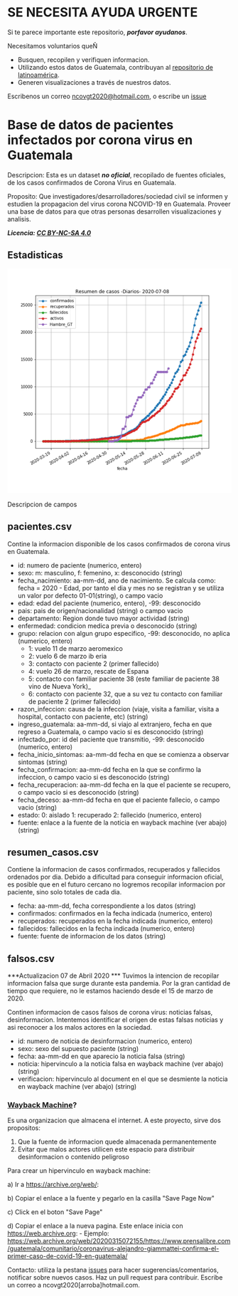 # SE NECESITA AYUDA URGENTE

Si te parece importante este repositorio, ***porfavor ayudanos***. 

Necesitamos voluntarios queÑ
- Busquen, recopilen y verifiquen informacion. 
- Utilizando estos datos de Guatemala, contribuyan al [repositorio de latinoamérica](https://github.com/DataScienceResearchPeru/covid-19_latinoamerica).
- Generen visualizaciones a través de nuestros datos.

Escribenos un correo ncovgt2020@hotmail.com, o escribe un [issue](https://github.com/ncovgt2020/ncovgt2020/issues)

# Base de datos de pacientes infectados por corona virus en Guatemala

Descripcion: Esta es un dataset ***no oficial***, recopilado de fuentes oficiales, de los casos confirmados de Corona Virus en Guatemala.

Proposito: Que investigadores/desarrolladores/sociedad civil se informen y estudien la propagacion del virus corona NCOVID-19 en Guatemala. Proveer una base de datos para que otras personas desarrollen visualizaciones y analisis.

***Licencia: [CC BY-NC-SA 4.0](https://creativecommons.org/licenses/by-nc-sa/4.0/)***

## Estadisticas

![alt tag](https://github.com/ncovgt2020/ncovgt2020/blob/master/imgs/resumen.png)

Descripcion de campos

## pacientes.csv

Contine la informacion disponible de los casos confirmados de corona virus en Guatemala.

- id: numero de paciente (numerico, entero)
- sexo: m: masculino, f: femenino, x: desconocido (string)
- fecha_nacimiento: aa-mm-dd, ano de nacimiento. Se calcula como: fecha = 2020 - Edad, por tanto el dia y mes no se registran y se utiliza un valor por defecto 01-01(string), o campo vacio
- edad: edad del paciente (numerico, entero), -99: desconocido
- pais: pais de origen/nacionalidad (string) o campo vacio
- departamento: Region donde tuvo mayor actividad (string)
- enfermedad: condicion medica previa o desconocido (string)
- grupo: relacion con algun grupo especifico, -99: desconocido, no aplica (numerico, entero)
	- 1: vuelo 11 de marzo aeromexico
	- 2: vuelo 6 de marzo ib	eria
	- 3: contacto con paciente 2 (primer fallecido)
	- 4: vuelo 26 de marzo, rescate de Espana
	- 5: contacto con familiar paciente 38 (este familiar de paciente 38 vino de Nueva York)_
	- 6: contacto con paciente 32, que a su vez tu contacto con familiar de paciente 2 (primer fallecido)
- razon_infeccion: causa de la infeccion (viaje, visita a familiar, visita a hospital, contacto con paciente, etc) (string)
- ingreso_guatemala: aa-mm-dd, si viajo al extranjero, fecha en que regreso a Guatemala, o campo vacio si es desconocido (string)
- infectado_por: id del paciente que transmitio, -99: desconocido (numerico, entero)
- fecha_inicio_sintomas: aa-mm-dd fecha en que se comienza a observar sintomas (string)
- fecha_confirmacion: aa-mm-dd fecha en la que se confirmo la infeccion, o campo vacio si es desconocido (string)
- fecha_recuperacion: aa-mm-dd fecha en la que el paciente se recupero, o campo vacio si es desconocido (string)
- fecha_deceso: aa-mm-dd fecha en que el paciente fallecio, o campo vacio (string)
- estado: 0: aislado  1: recuperado  2: fallecido (numerico, entero)
- fuente: enlace a la fuente de la noticia en wayback machine (ver abajo) (string)

## resumen_casos.csv

Contiene la informacion de casos confirmados, recuperados y fallecidos ordenados por dia. Debido a dificultad para conseguir informacion oficial, es posible que en el futuro cercano no logremos recopilar informacion por paciente, sino solo totales de cada dia.

- fecha: aa-mm-dd, fecha correspondiente a los datos (string)
- confirmados: confirmados en la fecha indicada (numerico, entero)
- recuperados: recuperados en la fecha indicada (numerico, entero)
- fallecidos: fallecidos en la fecha indicada (numerico, entero)
- fuente: fuente de informacion de los datos (string)


## falsos.csv 

***Actualizacion 07 de Abril 2020 ***
Tuvimos la intencion de recopilar informacion falsa que surge durante esta pandemia. Por la gran cantidad de tiempo que requiere, no le estamos haciendo desde el 15 de marzo de 2020. 


Continen informacion de casos falsos de corona virus: noticias falsas, desinformacion. Intentemos identificar el origen de estas falsas noticias y asi reconocer a los malos actores en la sociedad.

- id: numero de noticia de desinformacion (numerico, entero)
- sexo: sexo del supuesto paciente (string)
- fecha: aa-mm-dd en que aparecio la noticia falsa (string)
- noticia: hipervinculo a la noticia falsa en wayback machine (ver abajo) (string)
- verificacion: hipervinculo al document en el que se desmiente la noticia en wayback machine (ver abajo) (string)

### [Wayback Machine](https://archive.org/web/)?

Es una organizacion que almacena el internet. A este proyecto, sirve dos propositos:
1) Que la fuente de informacion quede almacenada permanentemente
2) Evitar que malos actores utilicen este espacio para distribuir desinformacion o contenido peligroso

Para crear un hipervinculo en wayback machine:

a) Ir a https://archive.org/web/:

b) Copiar el enlace a la fuente y pegarlo en la casilla "Save Page Now"

c) Click en el boton "Save Page"

d) Copiar el enlace a la nueva pagina. Este enlace inicia con https://web.archive.org: 
	- Ejemplo: https://web.archive.org/web/20200315072155/https://www.prensalibre.com/guatemala/comunitario/coronavirus-alejandro-giammattei-confirma-el-primer-caso-de-covid-19-en-guatemala/

Contacto: utiliza la pestana [issues](https://github.com/ncovgt2020/ncovgt2020/issues) para hacer sugerencias/comentarios, notificar sobre nuevos casos. Haz un pull request para contribuir. Escribe un correo a ncovgt2020[arroba]hotmail.com.

